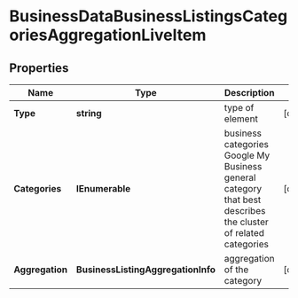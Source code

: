 # BusinessDataBusinessListingsCategoriesAggregationLiveItem


## Properties

| Name | Type | Description | Notes |
|------------ | ------------- | ------------- | -------------|
**Type** | **string** | type of element |[optional]|
**Categories** | **IEnumerable<string>** | business categories<br>Google My Business general category that best describes the cluster of related categories |[optional]|
**Aggregation** | **BusinessListingAggregationInfo** | aggregation of the category |[optional]|